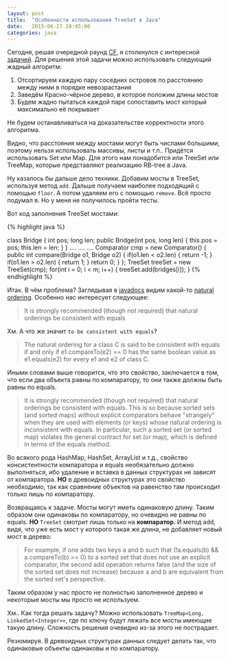 ```yaml
---
layout: post
title:  "Особенности использования TreeSet в Java"
date:   2015-06-27 20:45:00
categories: java
---
```

Сегодня, решая очередной раунд [CF](http://codeforces.ru/), я столкнулся с интересной [задачей](http://codeforces.com/contest/555/problem/B). Для решения этой задачи можно использовать следующий жадный алгоритм:

1. Отсортируем каждую пару соседних островов по расстоянию между ними в порядке невозрастания
2. Заведём Красно-чёрное дерево, в которое положим длины мостов
3. Будем жадно пытаться каждой паре сопоставить мост который максимально её покрывает

Не будем останавливаться на доказательстве корректности этого алгоритма.

Видно, что расстояния между мостами могут быть числами большими, поэтому нельзя использовать массивы, листы и т.п..
Придётся использовать Set или Map. Для этого нам понадобится или TreeSet или TreeMap, которые представляют реализацию RB-tree в Java.

Ну казалось бы дальше дело техники. Добавим мосты в TreeSet, используя метод `add`. Дальше получаем наиболее подходящий с помощью `floor`. А потом удаляем его с помощью `remove`. Всё просто подумал я. Но у меня не получилось пройти тесты.

Вот код заполнения TreeSet мостами:

{% highlight java %}

class Bridge {
  int pos;
  long len;
  public Bridge(int pos, long len) {
    this.pos = pos;
    this.len = len;
  }
}
....
....
....
Comparator<Bridge> cmp = new Comparator<Bridge>() {
    public int compare(Bridge o1, Bridge o2) {
        if(o1.len < o2.len) {
            return -1;
        }
        if(o1.len > o2.len) {
            return 1;
        }
        return 0;
    }
};
TreeSet<Bridge> treeSet = new TreeSet<Bridge>(cmp);
for(int i = 0; i < m; i++) {
    treeSet.add(bridges[i]);
}
{% endhighlight %}

Итак. В чём проблема? Заглядывая в [javadocs](https://docs.oracle.com/javase/7/docs/api/java/util/TreeSet.html) видим какой-то [natural ordering](https://docs.oracle.com/javase/7/docs/api/java/lang/Comparable.html).  Особенно нас интересует следующее:

>It is strongly recommended (though not required) that natural orderings be consistent with equals

Хм. А что же значит `to be consistent with equals`?

>The natural ordering for a class C is said to be consistent with equals if and only if e1.compareTo(e2) == 0 has the same boolean value as e1.equals(e2) for every e1 and e2 of class C.

Иными словами выше говорится, что это свойство, заключается в том, что если два объекта равны по компаратору, то они также должны быть равны по equals.

>It is strongly recommended (though not required) that natural orderings be consistent with equals. This is so because sorted sets (and sorted maps) without explicit comparators behave "strangely" when they are used with elements (or keys) whose natural ordering is inconsistent with equals. In particular, such a sorted set (or sorted map) violates the general contract for set (or map), which is defined in terms of the equals method.

Во всякого рода HashMap, HashSet, ArrayList и т.д., свойство консистентности компаратора и equals необязательно должно выполняться, ибо удаление и вставка в данных структурах не зависят от компаратора. **НО** в древоидных структурах это свойство необходимо, так как сравнение объектов на равенство там происходит только лишь по компаратору.

Возвращаясь к задаче. Мосты могут иметь одинаковую длину. Таким образом они одинаковы по компаратору, но очевидно не равны по equals. **НО** `TreeSet` смотрит лишь только на **компаратор**. И метод add, видя, что уже есть мост у которого такая же длина, не добавляет новый мост в дерево:

>For example, if one adds two keys a and b such that (!a.equals(b) && a.compareTo(b) == 0) to a sorted set that does not use an explicit comparator, the second add operation returns false (and the size of the sorted set does not increase) because a and b are equivalent from the sorted set's perspective.

Таким образом у нас просто не полностью заполненное дерево и некоторые мосты мы просто не используем.

Хм.. Как тогда решать задачу? Можно использовать `TreeMap<Long, LinkedSet<Integer>>`, где по ключу будут лежать все мосты имеющие такую длину. Сложность решения очевидно из-за этого не пострадает.

Резюмируя. В древоидных структурах данных следует делать так, что одинаковые объекты одинаковы и по компаратору.
